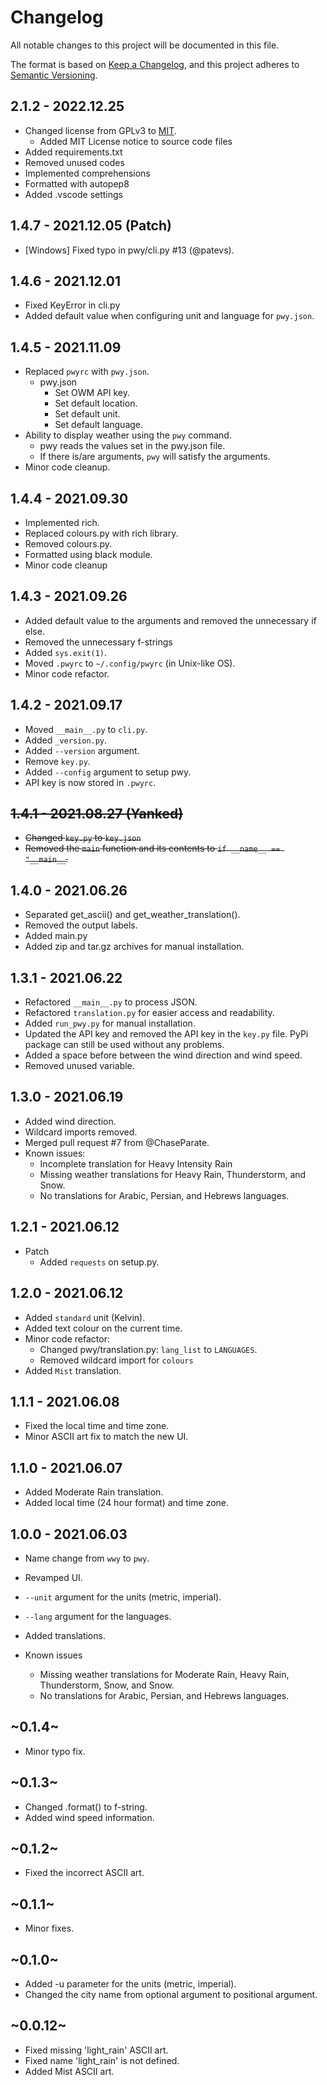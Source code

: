 # Changelog

All notable changes to this project will be documented in this file.

The format is based on [Keep a Changelog](https://keepachangelog.com/en/1.0.0/),
and this project adheres to [Semantic Versioning](https://semver.org/spec/v2.0.0.html).

## 2.1.2 - 2022.12.25

- Changed license from GPLv3 to [MIT](./LICENSE).
  - Added MIT License notice to source code files
- Added requirements.txt
- Removed unused codes
- Implemented comprehensions
- Formatted with autopep8
- Added .vscode settings

## 1.4.7 - 2021.12.05 (Patch)

- [Windows] Fixed typo in pwy/cli.py #13 (@patevs).

## 1.4.6 - 2021.12.01

- Fixed KeyError in cli.py
- Added default value when configuring unit and language for `pwy.json`.

## 1.4.5 - 2021.11.09

- Replaced `pwyrc` with `pwy.json`.
  - pwy.json
    - Set OWM API key.
    - Set default location.
    - Set default unit.
    - Set default language.
- Ability to display weather using the `pwy` command.
  - pwy reads the values set in the pwy.json file.
  - If there is/are arguments, `pwy` will satisfy the arguments.
- Minor code cleanup.

## 1.4.4 - 2021.09.30

- Implemented rich.
- Replaced colours.py with rich library.
- Removed colours.py.
- Formatted using black module.
- Minor code cleanup

## 1.4.3 - 2021.09.26

- Added default value to the arguments and removed the unnecessary if else.
- Removed the unnecessary f-strings
- Added `sys.exit(1)`.
- Moved `.pwyrc` to `~/.config/pwyrc` (in Unix-like OS).
- Minor code refactor.

## 1.4.2 - 2021.09.17

- Moved `__main__.py` to `cli.py`.
- Added `_version.py`.
- Added `--version` argument.
- Remove `key.py`.
- Added `--config` argument to setup pwy.
- API key is now stored in `.pwyrc`.

## ~~1.4.1 - 2021.08.27 (Yanked)~~

- ~~Changed `key.py` to `key.json`~~
- ~~Removed the `main` function and its contents to `if __name__ == "__main__`.~~

## 1.4.0 - 2021.06.26

- Separated get_ascii() and get_weather_translation().
- Removed the output labels.
- Added main.py
- Added zip and tar.gz archives for manual installation.

## 1.3.1 - 2021.06.22

- Refactored `__main__.py` to process JSON.
- Refactored `translation.py` for easier access and readability.
- Added `run_pwy.py` for manual installation.
- Updated the API key and removed the API key in the `key.py` file. PyPi package can still be used without any problems.
- Added a space before between the wind direction and wind speed.
- Removed unused variable.

## 1.3.0 - 2021.06.19

- Added wind direction.
- Wildcard imports removed.
- Merged pull request #7 from @ChaseParate.
- Known issues:
  - Incomplete translation for Heavy Intensity Rain
  - Missing weather translations for Heavy Rain, Thunderstorm, and Snow.
  - No translations for Arabic, Persian, and Hebrews languages.

## 1.2.1 - 2021.06.12

- Patch
  - Added `requests` on setup.py.

## 1.2.0 - 2021.06.12

- Added `standard` unit (Kelvin).
- Added text colour on the current time.
- Minor code refactor:
  - Changed pwy/translation.py: `lang_list` to `LANGUAGES`.
  - Removed wildcard import for `colours`
- Added `Mist` translation.

## 1.1.1 - 2021.06.08

- Fixed the local time and time zone.
- Minor ASCII art fix to match the new UI.

## 1.1.0 - 2021.06.07

- Added Moderate Rain translation.
- Added local time (24 hour format) and time zone.

## 1.0.0 - 2021.06.03

- Name change from `wwy` to `pwy`.
- Revamped UI.
- `--unit` argument for the units (metric, imperial).
- `--lang` argument for the languages.
- Added translations.

- Known issues
  - Missing weather translations for Moderate Rain, Heavy Rain, Thunderstorm, Snow, and Snow.
  - No translations for Arabic, Persian, and Hebrews languages.

## ~0.1.4~

- Minor typo fix.

## ~0.1.3~

- Changed .format() to f-string.
- Added wind speed information.

## ~0.1.2~

- Fixed the incorrect ASCII art.

## ~0.1.1~

- Minor fixes.

## ~0.1.0~

- Added -u parameter for the units (metric, imperial).
- Changed the city name from optional argument to positional argument.

## ~0.0.12~

- Fixed missing 'light_rain' ASCII art.
- Fixed name 'light_rain' is not defined.
- Added Mist ASCII art.

